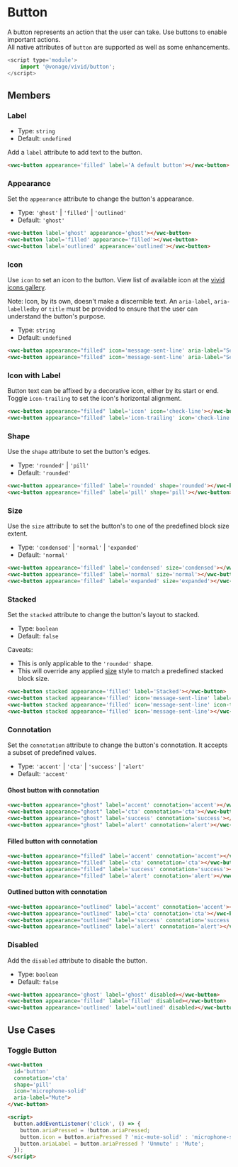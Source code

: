 # Button

A button represents an action that the user can take. Use buttons to enable important actions.  
All native attributes of `button` are supported as well as some enhancements.


```js
<script type='module'>
    import '@vonage/vivid/button';
</script>
```

## Members

### Label

- Type: `string`
- Default: `undefined`

Add a `label` attribute to add text to the button.

```html preview
<vwc-button appearance='filled' label='A default button'></vwc-button>
```

### Appearance

Set the `appearance` attribute to change the button's appearance.

- Type: `'ghost'` | `'filled'` | `'outlined'`
- Default: `'ghost'`

```html preview
<vwc-button label='ghost' appearance='ghost'></vwc-button>
<vwc-button label='filled' appearance='filled'></vwc-button>
<vwc-button label='outlined' appearance='outlined'></vwc-button>
```

### Icon

Use `icon` to set an icon to the button.
View list of available icon at the [vivid icons gallery](https://icons.vivid.vonage.com).

Note: Icon, by its own, doesn't make a discernible text. An `aria-label`, `aria-labelledby` or `title` must be provided to ensure that the user can understand the button's purpose.

- Type: `string`
- Default: `undefined`

```html preview
<vwc-button appearance="filled" icon='message-sent-line' aria-label="Send Message"></vwc-button>
<vwc-button appearance="filled" icon='message-sent-line' aria-label="Send Message" shape="pill"></vwc-button>
```

### Icon with Label

Button text can be affixed by a decorative icon, either by its start or end.
Toggle `icon-trailing` to set the icon's horizontal alignment.

```html preview
<vwc-button appearance="filled" label='icon' icon='check-line'></vwc-button>
<vwc-button appearance="filled" label='icon-trailing' icon='check-line' icon-trailing></vwc-button>
```

### Shape

Use the `shape` attribute to set the button's edges.

- Type: `'rounded'` | `'pill'`
- Default: `'rounded'`

```html preview
<vwc-button appearance='filled' label='rounded' shape='rounded'></vwc-button>
<vwc-button appearance='filled' label='pill' shape='pill'></vwc-button>
```

### Size

Use the `size` attribute to set the button's to one of the predefined block size extent.

- Type: `'condensed'` | `'normal'` | `'expanded'`
- Default: `'normal'`

```html preview
<vwc-button appearance='filled' label='condensed' size='condensed'></vwc-button>
<vwc-button appearance='filled' label='normal' size='normal'></vwc-button>
<vwc-button appearance='filled' label='expanded' size='expanded'></vwc-button>
```

### Stacked

Set the `stacked` attribute to change the button's layout to stacked.

- Type: `boolean`
- Default: `false`

Caveats:

- This is only applicable to the `'rounded'` shape.
- This will override any applied [size](#size) style to match a predefined stacked block size.

```html preview
<vwc-button stacked appearance='filled' label='Stacked'></vwc-button>
<vwc-button stacked appearance='filled' icon='message-sent-line' label='With Icon'></vwc-button>
<vwc-button stacked appearance='filled' icon='message-sent-line' icon-trailing label='Icon Trailing'></vwc-button>
<vwc-button stacked appearance='filled' icon='message-sent-line'></vwc-button>
```

### Connotation

Set the `connotation` attribute to change the button's connotation.
It accepts a subset of predefined values.

- Type: `'accent'` | `'cta'` | `'success'` | `'alert'`
- Default: `'accent'`

#### Ghost button with connotation

```html preview
<vwc-button appearance="ghost" label='accent' connotation='accent'></vwc-button>
<vwc-button appearance="ghost" label='cta' connotation='cta'></vwc-button>
<vwc-button appearance="ghost" label='success' connotation='success'></vwc-button>
<vwc-button appearance="ghost" label='alert' connotation='alert'></vwc-button>
```

#### Filled button with connotation

```html preview
<vwc-button appearance="filled" label='accent' connotation='accent'></vwc-button>
<vwc-button appearance="filled" label='cta' connotation='cta'></vwc-button>
<vwc-button appearance="filled" label='success' connotation='success'></vwc-button>
<vwc-button appearance="filled" label='alert' connotation='alert'></vwc-button>
```

#### Outlined button with connotation

```html preview
<vwc-button appearance="outlined" label='accent' connotation='accent'></vwc-button>
<vwc-button appearance="outlined" label='cta' connotation='cta'></vwc-button>
<vwc-button appearance="outlined" label='success' connotation='success'></vwc-button>
<vwc-button appearance="outlined" label='alert' connotation='alert'></vwc-button>
```

### Disabled

Add the `disabled` attribute to disable the button.

- Type: `boolean`
- Default: `false`

```html preview
<vwc-button appearance='ghost' label='ghost' disabled></vwc-button>
<vwc-button appearance='filled' label='filled' disabled></vwc-button>
<vwc-button appearance='outlined' label='outlined' disabled></vwc-button>
```

## Use Cases

### Toggle Button

```html preview
<vwc-button
  id='button'
  connotation='cta'
  shape='pill'
  icon='microphone-solid'
  aria-label="Mute">
</vwc-button>

<script>
  button.addEventListener('click', () => {
    button.ariaPressed = !button.ariaPressed;
    button.icon = button.ariaPressed ? 'mic-mute-solid' : 'microphone-solid';
    button.ariaLabel = button.ariaPressed ? 'Unmute' : 'Mute';
  });
</script>
```
